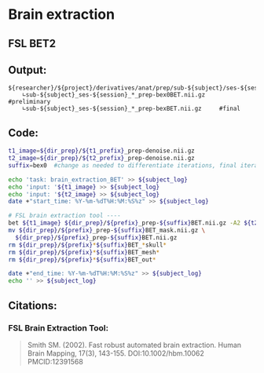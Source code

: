 # Brain extraction
## FSL BET2
## Output:
```
${researcher}/${project}/derivatives/anat/prep/sub-${subject}/ses-${session}/
    ∟sub-${subject}_ses-${session}_*_prep-bex0BET.nii.gz     #preliminary
    ∟sub-${subject}_ses-${session}_*_prep-bexBET.nii.gz     #final
```
## Code:
```bash
t1_image=${dir_prep}/${t1_prefix}_prep-denoise.nii.gz
t2_image=${dir_prep}/${t2_prefix}_prep-denoise.nii.gz
suffix=bex0  #change as needed to differentiate iterations, final iteration is bex (no number)

echo 'task: brain_extraction_BET' >> ${subject_log}
echo 'input: '${t1_image} >> ${subject_log}
echo 'input: '${t2_image} >> ${subject_log}
date +"start_time: %Y-%m-%dT%H:%M:%S%z" >> ${subject_log}

# FSL brain extraction tool ----
bet ${t1_image} ${dir_prep}/${prefix}_prep-${suffix}BET.nii.gz -A2 ${t2_image} -m -R
mv ${dir_prep}/${prefix}_prep-${suffix}BET_mask.nii.gz \
  ${dir_prep}/${prefix}_prep-${suffix}BET.nii.gz
rm ${dir_prep}/${prefix}*${suffix}BET_*skull*
rm ${dir_prep}/${prefix}*${suffix}BET_mesh*
rm ${dir_prep}/${prefix}*${suffix}BET_out*

date +"end_time: %Y-%m-%dT%H:%M:%S%z" >> ${subject_log}
echo '' >> ${subject_log}
```
## Citations:
### FSL Brain Extraction Tool:
>Smith SM. (2002). Fast robust automated brain extraction. Human Brain Mapping, 17(3), 143-155. DOI:10.1002/hbm.10062 PMCID:12391568
